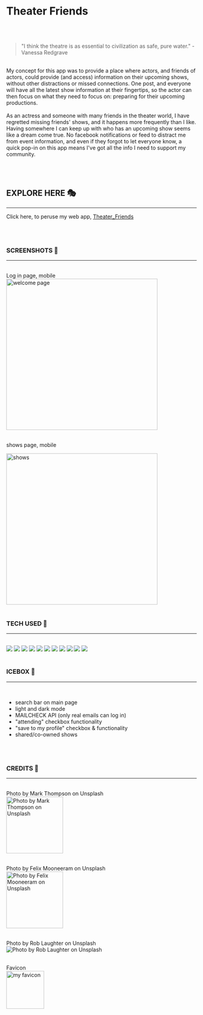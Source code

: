 # Theater Friends 


<br>
<br>

> "I think the theatre is as essential to civilization as safe, pure water." -Vanessa Redgrave 

<br>
My concept for this app was to provide a place where actors, and friends of actors, could provide (and access) information on their upcoming shows, without other distractions or missed connections. One post, and everyone will have all the latest show information at their fingertips, so the actor can then focus on what they need to focus on: preparing for their upcoming productions. 

<br>
<br>
As an actress and someone with many friends in the theater world, I have regretted missing friends' shows, and it happens more frequently than I like. Having somewhere I can keep up with who has an upcoming show seems like a dream come true. No facebook notifications or feed to distract me from event information, and even if they forgot to let everyone know, a quick pop-in on this app means I've got all the info I need to support my community.  
<br><br>
<br>
<br>

## EXPLORE HERE  🎭
___________________

Click here, to peruse my web app, [Theater_Friends](https://theater-friends.netlify.app)

<br>
<br>

### SCREENSHOTS 📸
___________
<br>
Log in page, mobile <br>

<img src ="https://i.imgur.com/Ayq71H4.jpg" alt="welcome page" width="400"/>
<br>
<br>

shows page, mobile <br>

<img src ="https://i.imgur.com/cl8rgQM.jpg" alt="shows" width="400"/>
<br>
<br>


### TECH USED 👯
________________


<br>
<img src="https://img.shields.io/badge/Python-3776AB?style=for-the-badge&logo=python&logoColor=white">
 <img src="https://img.shields.io/badge/Flask-000000?style=for-the-badge&logo=flask&logoColor=white">
 <img src="https://img.shields.io/badge/React-20232A?style=for-the-badge&logo=react&logoColor=61DAFB">
 <img src="https://img.shields.io/badge/PostgreSQL-316192?style=for-the-badge&logo=postgresql&logoColor=white">
 <img src="https://img.shields.io/badge/HTML5-E34F26?style=for-the-badge&logo=html5&logoColor=white">
 <img src="https://img.shields.io/badge/CSS3-1572B6?style=for-the-badge&logo=css3&logoColor=white">
 <img src="https://img.shields.io/badge/JavaScript-F7DF1E?style=for-the-badge&logo=javascript&logoColor=black">
 <img src="https://img.shields.io/badge/GitHub-100000?style=for-the-badge&logo=github&logoColor=white">
 <img src="https://img.shields.io/badge/Node.js-43853D?style=for-the-badge&logo=node.js&logoColor=white">
 <img src="https://img.shields.io/badge/Netlify-00C7B7?style=for-the-badge&logo=netlify&logoColor=white">
 <img src="https://img.shields.io/badge/Heroku-430098?style=for-the-badge&logo=heroku&logoColor=white">


<br>
<br>

### ICEBOX 🧊
___________________
<br>

- search bar on main page
- light and dark mode
- MAILCHECK API (only real emails can log in)
- "attending" checkbox functionality
- "save to my profile" checkbox & functionality
- shared/co-owned shows


<br>
<br>

### CREDITS 🎫
______________________________

<br>
Photo by Mark Thompson on Unsplash<br>
<img src="https://i.imgur.com/J4l2ze9.jpg" alt="Photo by Mark Thompson on Unsplash" width="150" />
<br>
<br>

Photo by Felix Mooneeram on Unsplash <br>
<img src="https://i.imgur.com/CsygsNR.jpg" alt="Photo by Felix Mooneeram on Unsplash" width="150"/>
<br>
<br>

Photo by Rob Laughter on Unsplash <br>
<img src="https://i.imgur.com/Ta6DJut.jpg" alt="Photo by Rob Laughter on Unsplash" ></img>
<br>
<br>

Favicon<br>
<img src="https://i.imgur.com/NaU6Di4.jpg" alt="my favicon" width="100" />
<br><br>

